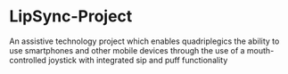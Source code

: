 # LipSync-Project
An assistive technology project which enables quadriplegics the ability to use smartphones and other mobile devices through the use of a mouth-controlled joystick with integrated sip and puff functionality
